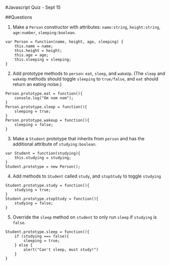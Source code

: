 #Javascript Quiz - Sept 15


##Questions

1. Make a `Person` constructor with attributes: `name:string`, `height:string`, `age:number`, `sleeping:boolean`.

```
var Person = function(name, height, age, sleeping) {
	this.name = name;
	this.height = height;
	this.age = age;
	this.sleeping = sleeping;
}

```

2. Add prototype methods to `person`: `eat`, `sleep`, and `wakeUp`. (The `sleep` and `wakeUp` methods should toggle `sleeping` to `true/false`, and `eat` should return an eating noise.)

```
Person.prototype.eat = function(){
	console.log("Om nom nom");
}
Person.prototype.sleep = function(){
	sleeping = true;
}
Person.prototype.wakeup = function(){
	sleeping = false;
}
```


3. Make a `Student` prototype that inherits from `person` and has the additional attribute of `studying:boolean`.

```
var Student = function(studying){
	this.studying = studying;
}
Student.prototype = new Person();

```


4. Add methods to `Student` called `study`, and `stopStudy` to toggle `studying`

```
Student.prototype.study = function(){
	studying = true;
}
Student.prototype.stopStudy = function(){
	studying = false;
}

```

5. Override the `sleep` method on `student` to only run `sleep` if `studying` is `false`.

```
Student.prototype.sleep = function(){
	if (studying === false){
		sleeping = true;
	} else {
		alert("Can't sleep, must study!")
	}
}

```
